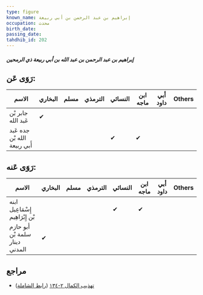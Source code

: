 ```yaml
---
type: figure
known_name: إبراهيم بن عبد الرحمن بن أبي ربيعة
occupation: محدث
birth_date:
passing_date:
tahdhib_id: 202
---
```

##### إبراهيم بن عبد الرحمن بن عبد الله بن أبي ربيعة ذي الرمحين

## رَوَى عَن:
| الاسم                        | البخاري | مسلم | الترمذي | النسائي | ابن ماجه | أبي داود | Others |
| ---------------------------- | ------- | ---- | ------- | ------- | -------- | -------- | ------ |
| جابر بْن عَبد الله           | ✔       |      |         |         |          |          |        |
| جده عَبد الله بْن أَبي ربيعة |         |      |         | ✔       | ✔        |          |        |
## رَوَى عَنه:
| الاسم                            | البخاري | مسلم | الترمذي | النسائي | ابن ماجه | أبي داود | Others |
| -------------------------------- | ------- | ---- | ------- | ------- | -------- | -------- | ------ |
| ابنه إِسْمَاعِيل بْن إِبْرَاهِيم |         |      |         | ✔       | ✔        |          |        |
| أبو حازم سلمة بْن دينار المدني   | ✔       |      |         |         |          |          |        |
## مراجع
- [تهذيب الكمال ٢-١٣٤](obsidian://open?vault=Tahdhib-al-Kamal&file=Figures/٢٠٢-إبراهيم%20بن%20عبد%20الرحمن%20بن%20عبد%20الله%20بن%20أبي%20ربيعة%20ذي%20الرمحين) ([رابط الشاملة](https://shamela.ws/book/3722/615))